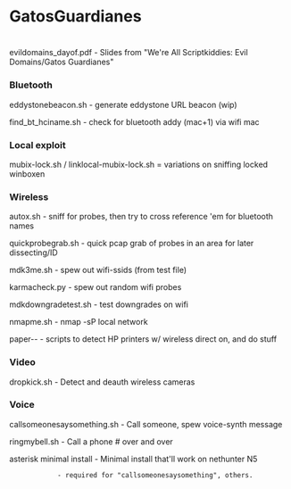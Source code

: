 # GatosGuardianes #
#

evildomains_dayof.pdf	- Slides from "We're All Scriptkiddies: Evil Domains/Gatos Guardianes"

### Bluetooth
eddystonebeacon.sh 	- generate eddystone URL beacon (wip)

find_bt_hciname.sh 	-  check for bluetooth addy (mac+1) via wifi mac

### Local exploit
mubix-lock.sh / linklocal-mubix-lock.sh = variations on sniffing locked winboxen

### Wireless
autox.sh 		- sniff for probes, then try to cross reference 'em for bluetooth names

quickprobegrab.sh       - quick pcap grab of probes in an area for later dissecting/ID

mdk3me.sh 		- spew out wifi-ssids (from test file)

karmacheck.py 		- spew out random wifi probes

mdkdowngradetest.sh 	- test downgrades on wifi

nmapme.sh		- nmap -sP local network

paper-- 		- scripts to detect HP printers w/ wireless direct on, and do stuff

### Video
dropkick.sh             - Detect and deauth wireless cameras

### Voice
callsomeonesaysomething.sh	- Call someone, spew voice-synth message

ringmybell.sh			- Call a phone # over and over

asterisk minimal install 	- Minimal install that'll work on nethunter N5

				- required for "callsomeonesaysomething", others.

